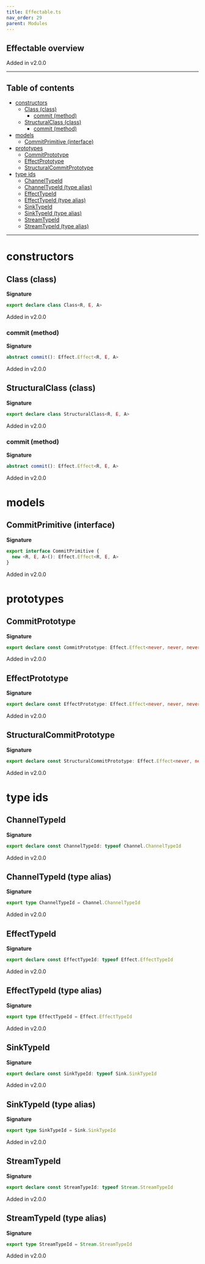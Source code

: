 ```yaml
---
title: Effectable.ts
nav_order: 29
parent: Modules
---
```


## Effectable overview

Added in v2.0.0

---

<h2 class="text-delta">Table of contents</h2>

- [constructors](#constructors)
  - [Class (class)](#class-class)
    - [commit (method)](#commit-method)
  - [StructuralClass (class)](#structuralclass-class)
    - [commit (method)](#commit-method-1)
- [models](#models)
  - [CommitPrimitive (interface)](#commitprimitive-interface)
- [prototypes](#prototypes)
  - [CommitPrototype](#commitprototype)
  - [EffectPrototype](#effectprototype)
  - [StructuralCommitPrototype](#structuralcommitprototype)
- [type ids](#type-ids)
  - [ChannelTypeId](#channeltypeid)
  - [ChannelTypeId (type alias)](#channeltypeid-type-alias)
  - [EffectTypeId](#effecttypeid)
  - [EffectTypeId (type alias)](#effecttypeid-type-alias)
  - [SinkTypeId](#sinktypeid)
  - [SinkTypeId (type alias)](#sinktypeid-type-alias)
  - [StreamTypeId](#streamtypeid)
  - [StreamTypeId (type alias)](#streamtypeid-type-alias)

---

# constructors

## Class (class)

**Signature**

```ts
export declare class Class<R, E, A>
```

Added in v2.0.0

### commit (method)

**Signature**

```ts
abstract commit(): Effect.Effect<R, E, A>
```

Added in v2.0.0

## StructuralClass (class)

**Signature**

```ts
export declare class StructuralClass<R, E, A>
```

Added in v2.0.0

### commit (method)

**Signature**

```ts
abstract commit(): Effect.Effect<R, E, A>
```

Added in v2.0.0

# models

## CommitPrimitive (interface)

**Signature**

```ts
export interface CommitPrimitive {
  new <R, E, A>(): Effect.Effect<R, E, A>
}
```

Added in v2.0.0

# prototypes

## CommitPrototype

**Signature**

```ts
export declare const CommitPrototype: Effect.Effect<never, never, never>
```

Added in v2.0.0

## EffectPrototype

**Signature**

```ts
export declare const EffectPrototype: Effect.Effect<never, never, never>
```

Added in v2.0.0

## StructuralCommitPrototype

**Signature**

```ts
export declare const StructuralCommitPrototype: Effect.Effect<never, never, never>
```

Added in v2.0.0

# type ids

## ChannelTypeId

**Signature**

```ts
export declare const ChannelTypeId: typeof Channel.ChannelTypeId
```

Added in v2.0.0

## ChannelTypeId (type alias)

**Signature**

```ts
export type ChannelTypeId = Channel.ChannelTypeId
```

Added in v2.0.0

## EffectTypeId

**Signature**

```ts
export declare const EffectTypeId: typeof Effect.EffectTypeId
```

Added in v2.0.0

## EffectTypeId (type alias)

**Signature**

```ts
export type EffectTypeId = Effect.EffectTypeId
```

Added in v2.0.0

## SinkTypeId

**Signature**

```ts
export declare const SinkTypeId: typeof Sink.SinkTypeId
```

Added in v2.0.0

## SinkTypeId (type alias)

**Signature**

```ts
export type SinkTypeId = Sink.SinkTypeId
```

Added in v2.0.0

## StreamTypeId

**Signature**

```ts
export declare const StreamTypeId: typeof Stream.StreamTypeId
```

Added in v2.0.0

## StreamTypeId (type alias)

**Signature**

```ts
export type StreamTypeId = Stream.StreamTypeId
```

Added in v2.0.0
